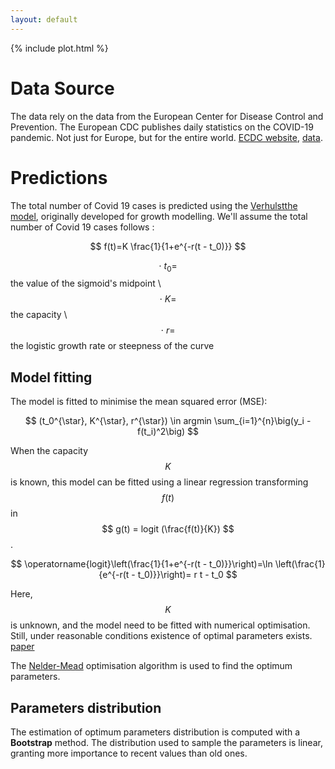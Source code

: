 ```yaml
---
layout: default
---
```


   {% include  plot.html %}



# Data Source

The data rely on the data from the European Center for Disease Control and Prevention. The European CDC publishes daily statistics on the COVID-19 pandemic. Not just for Europe, but for the entire world. [ECDC website](https://www.ecdc.europa.eu/en),  [data](https://covid.ourworldindata.org/data/ecdc/full_data.csv).



# Predictions

The total number of Covid 19 cases is predicted using the [Verhulstthe model](https://en.wikipedia.org/wiki/Logistic_function), originally developed for growth modelling. We'll assume the total number of Covid 19 cases follows :

$$ f(t)=K \frac{1}{1+e^{-r(t - t_0)}} $$

$$ \cdot \ t_{0}= $$ the value  of the sigmoid's midpoint \\
$$\cdot \ K= $$ the capacity \\
$$\cdot \ r=$$ the logistic growth rate or steepness of the curve 

## Model fitting

The model is fitted to minimise the mean squared error (MSE):

$$ (t_0^{\star}, K^{\star}, r^{\star}) \in argmin \sum_{i=1}^{n}\big(y_i - f(t_i)^2\big) $$ 

When the capacity $$ K $$ is known, this model can be fitted using a linear regression transforming $$ f(t) $$ in  $$ g(t) = logit (\frac{f(t)}{K}) $$. 

$$ \operatorname{logit}\left(\frac{1}{1+e^{-r(t - t_0)}}\right)=\ln \left(\frac{1}{e^{-r(t - t_0)}}\right)= r t - t_0 $$

Here, $$ K $$ is unknown, and the model need to be fitted with numerical optimisation. Still, under reasonable conditions existence of optimal parameters exists. [paper](https://www.sciencedirect.com/science/article/abs/pii/S0096300395002510)

The [Nelder-Mead](https://en.wikipedia.org/wiki/Nelder–Mead_method) optimisation algorithm is used to find the optimum parameters.

## Parameters distribution

The estimation of optimum parameters distribution is computed with a **Bootstrap** method. The distribution used to sample the parameters is linear, granting more importance to recent values than old ones.

